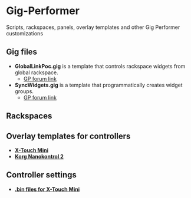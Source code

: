 # Gig-Performer
Scripts, rackspaces, panels, overlay templates and other Gig Performer customizations


## Gig files
- **GlobalLinkPoc.gig** is a template that controls rackspace widgets from global rackspace. 
    - [GP forum link](https://community.gigperformer.com/t/one-hardware-controller-many-racks-dynamically-linked-template-gig/20563)
- **SyncWidgets.gig** is a template that programmatically creates widget groups. 
    - [GP forum link](https://community.gigperformer.com/t/assignable-widget-groups-with-a-gig-file-and-examples/20754)

## Rackspaces

## Overlay templates for controllers
- [**X-Touch Mini**](https://github.com/vangrieg/Gig-Performer/tree/dev/Controllers/Overlays/X-Touch%20Mini)
- [**Korg Nanokontrol 2**](https://github.com/vangrieg/Gig-Performer/tree/dev/Controllers/Overlays/Nanokontrol%202)

## Controller settings
- [**.bin files for X-Touch Mini**](https://github.com/vangrieg/Gig-Performer/tree/dev/Controllers/Settings/X-Touch%20Mini)